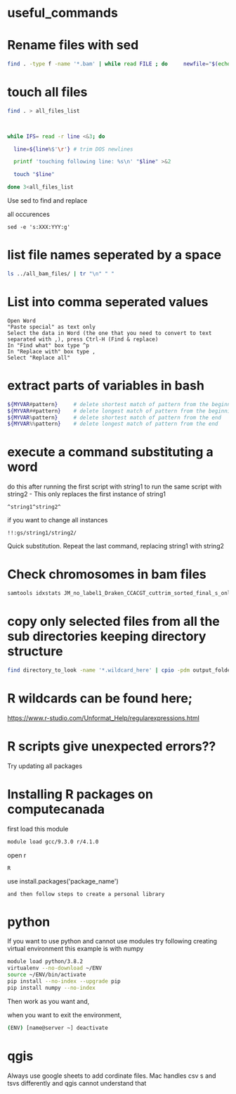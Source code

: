 # useful_commands
# Rename files with sed
```bash
find . -type f -name '*.bam' | while read FILE ; do     newfile="$(echo ${FILE} |sed -e 's/xxx/yyy/g')" ;     mv "${FILE}" "${newfile}" ; done
```

# touch all files
```bash
find . > all_files_list

 

while IFS= read -r line <&3; do

  line=${line%$'\r'} # trim DOS newlines

  printf 'touching following line: %s\n' "$line" >&2

  touch "$line"

done 3<all_files_list
```
Use sed to find and replace

all occurences
```
sed -e 's:XXX:YYY:g'
```
# list file names seperated by a space
```bash
ls ../all_bam_files/ | tr "\n" " "
```
# List into comma seperated values
```text
Open Word
"Paste special" as text only
Select the data in Word (the one that you need to convert to text separated with ,), press Ctrl-H (Find & replace)
In "Find what" box type ^p
In "Replace with" box type ,
Select "Replace all"
```

# extract parts of variables in bash
```bash
${MYVAR#pattern}     # delete shortest match of pattern from the beginning
${MYVAR##pattern}    # delete longest match of pattern from the beginning
${MYVAR%pattern}     # delete shortest match of pattern from the end
${MYVAR%%pattern}    # delete longest match of pattern from the end
```
# execute a command substituting a word

do this after running the first script with string1 to run the same script with string2 - This only replaces the first instance of string1
```
^string1^string2^
```
if you want to change all instances
```
!!:gs/string1/string2/
```
Quick substitution. Repeat the last command, replacing string1 with string2
# Check chromosomes in bam files
```bash
samtools idxstats JM_no_label1_Draken_CCACGT_cuttrim_sorted_final_s_only.bam | grep 'chr'
```
# copy only selected files from all the sub directories keeping directory structure
```bash
find directory_to_look -name '*.wildcard_here' | cpio -pdm output_folder_here
```
# R wildcards can be found here;
https://www.r-studio.com/Unformat_Help/regularexpressions.html

# R scripts give unexpected errors??
 Try updating all packages
 
# Installing R packages on computecanada

first load this module
```bash
module load gcc/9.3.0 r/4.1.0
```
open r
```
R
```
use install.packages('package_name')
```
and then follow steps to create a personal library
```
# python
If you want to use python and cannot use modules try following creating virtual environment
this example is with numpy
```bash
module load python/3.8.2
virtualenv --no-download ~/ENV
source ~/ENV/bin/activate
pip install --no-index --upgrade pip
pip install numpy --no-index
```
Then work as you want and,

when you want to exit the environment,

```bash
(ENV) [name@server ~] deactivate
```
# qgis

Always use google sheets to add cordinate files. Mac handles csv s and tsvs differently and qgis cannot understand that
